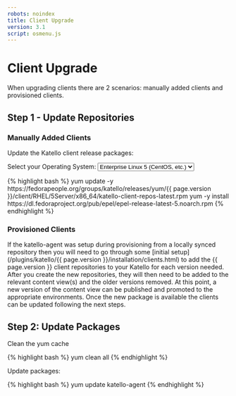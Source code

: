 ```yaml
---
robots: noindex
title: Client Upgrade
version: 3.1
script: osmenu.js
---
```


# Client Upgrade

When upgrading clients there are 2 scenarios: manually added clients and provisioned clients.

## Step 1 - Update Repositories

### Manually Added Clients

Update the Katello client release packages:

<p>
  Select your Operating System:
  <select id="operatingSystems">
     <option value="el5">Enterprise Linux 5 (CentOS, etc.)</option>
     <option value="el6">Enterprise Linux 6 (CentOS, etc.)</option>
     <option value="el7">Enterprise Linux 7 (CentOS, etc.)</option>
     <option value="fc20">Fedora 20</option>
     <option value="fc21">Fedora 21</option>
  </select>
</p>

<div id="el5" markdown="1">
{% highlight bash %}
yum update -y https://fedorapeople.org/groups/katello/releases/yum/{{ page.version }}/client/RHEL/5Server/x86_64/katello-client-repos-latest.rpm
yum -y install https://dl.fedoraproject.org/pub/epel/epel-release-latest-5.noarch.rpm
{% endhighlight %}
</div>

<div id="el6" style="display:none;" markdown="1">
{% highlight bash %}
yum update -y https://fedorapeople.org/groups/katello/releases/yum/{{ page.version }}/client/RHEL/6Server/x86_64/katello-client-repos-latest.rpm
yum -y install https://dl.fedoraproject.org/pub/epel/epel-release-latest-6.noarch.rpm
{% endhighlight %}
</div>

<div id="el7" style="display:none;" markdown="1">
{% highlight bash %}
yum update -y https://fedorapeople.org/groups/katello/releases/yum/{{ page.version }}/client/RHEL/7Server/x86_64/katello-client-repos-latest.rpm
yum -y install https://dl.fedoraproject.org/pub/epel/epel-release-latest-7.noarch.rpm
{% endhighlight %}
</div>

<div id="fc20" style="display:none;" markdown="1">
{% highlight bash %}
yum update -y https://fedorapeople.org/groups/katello/releases/yum/{{ page.version }}/client/RHEL/Fedora/20/x86_64/katello-client-repos-latest.rpm
{% endhighlight %}
</div>

<div id="fc21" style="display:none;" markdown="1">
{% highlight bash %}
yum update -y https://fedorapeople.org/groups/katello/releases/yum/{{ page.version }}/client/RHEL/Fedora/21/x86_64/katello-client-repos-latest.rpm
{% endhighlight %}
</div>

### Provisioned Clients

If the katello-agent was setup during provisioning from a locally synced repository then you will need to go through some [initial setup](/plugins/katello/{{ page.version }}/installation/clients.html) to add the {{ page.version }} client repositories to your Katello for each version needed. After you create the new repositories, they will then need to be added to the relevant content view(s) and the older versions removed. At this point, a new version of the content view can be published and promoted to the appropriate environments. Once the new package is available the clients can be updated following the next steps.

## Step 2: Update Packages

Clean the yum cache

{% highlight bash %}
yum clean all
{% endhighlight %}

Update packages:

{% highlight bash %}
yum update katello-agent
{% endhighlight %}
